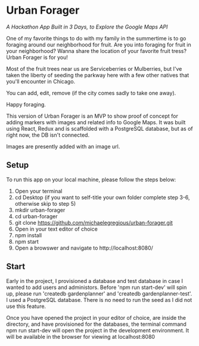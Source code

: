 # Urban Forager

_A Hackathon App Built in 3 Days, to Explore the Google Maps API_

One of my favorite things to do with my family in the summertime is to go foraging around our neighborhood for fruit. Are you into foraging for fruit in your neighborhood? Wanna share the location of your favorite fruit tress? Urban Forager is for you!

Most of the fruit trees near us are Serviceberries or Mulberries, but I've taken the liberty of seeding the parkway here with a few other natives that you'll encounter in Chicago.

You can add, edit, remove (if the city comes sadly to take one away).

Happy foraging.

This version of Urban Forager is an MVP to show proof of concept for adding markers with images and related info to Google Maps. It was built using React, Redux and is scaffolded with a PostgreSQL database, but as of right now, the DB isn't connected.

Images are presently added with an image url.

## Setup

To run this app on your local machine, please follow the steps below:

1.  Open your terminal
2.  cd Desktop (if you want to self-title your own folder complete step 3-6, otherwise skip to step 5)
3.  mkdir urban-forager
4.  cd urban-forager
5.  git clone https://github.com/michaelegregious/urban-forager.git
6.  Open in your text editor of choice
7.  npm install
8.  npm start
9.  Open a browswer and navigate to http://localhost:8080/

## Start

Early in the project, I provisioned a database and test database in case I wanted to add users and administors. Before 'npm run start-dev' will spin up, please run 'createdb gardenplanner' and 'createdb gardenplanner-test'. I used a PostgreSQL database. There is no need to run the seed as I did not use this feature.

Once you have opened the project in your editor of choice, are inside the directory, and have provisioned for the databases, the terminal command npm run start-dev will open the project in the development environment. It will be available in the browser for viewing at localhost:8080

